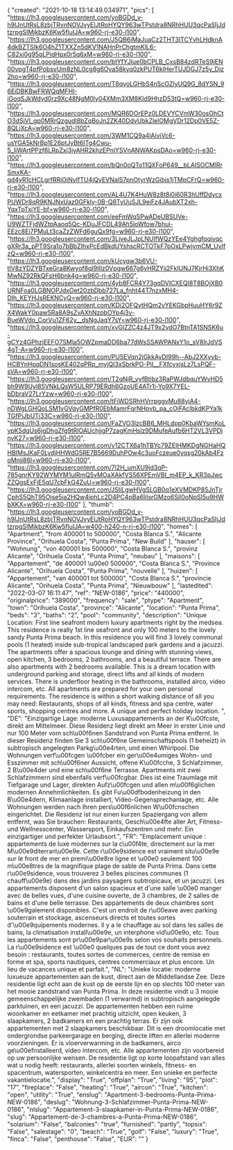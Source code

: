 {
"created": "2021-10-18 13:14:49.034971",
"pics": [
"https://lh3.googleusercontent.com/yoBGDd_y-h9lJnUtRsL8zbjTRvnNOVJvyElJtRoHYQY963wTPstdra8NRhHUU3qcPaSIjJdtzrpgSIMjkbzK6Kw5fluIJA=w960-rj-e30-l100",
"https://lh3.googleusercontent.com/J5QB6iMaJuaCz2THT3lTCYvhLHdknA4dkBZTSIk6O4hZ1TXXZn5dKV1NAHnPrChgtmKlL6-C82xi0g95qLPidHpx0r5q6xM=w960-rj-e30-l100",
"https://lh3.googleusercontent.com/btYfYJlue0bCPLB_CxsB84zdRTeS9jEN00vpgT4pfPobsvUm8zNL0cg8g6Oya58kyq0zkPUT6klHerTUJDGJ7z5y_Diz2ho=w960-rj-e30-l100",
"https://lh3.googleusercontent.com/T8qyoLGHbS4nScOZlyUQ9G_8dYSN_96EiDBKBwFRWQqMFHI-iGoqSJkWdyd0rz9Xc48NgM0ly04XMm3XM8KId9HhzD53tQ=w960-rj-e30-l100",
"https://lh3.googleusercontent.com/MQR6DOrEPz0LDEVYCVmW30osOhCtO3dSjVI_gp0MRrQzgudl8bZqBoJn2ZK40DdvUbkZlelOMgVDr12Dp0VE5Z-8QLjXcA=w960-rj-e30-l100",
"https://lh3.googleusercontent.com/3WM1CQ9a4lAiviVc6-usYGA5kNrBp1E26ptJyBt6ITg4Cwu-5_liWArtPPzf6LRpZxj3jyAHR2khzEPniYSVnANWAKpsDAo=w960-rj-e30-l100",
"https://lh3.googleusercontent.com/bQn0oQTo11QXFoP649__bLAISOCMlRrSmxKA-gd4yR1cHCLgrfRRiOiNvIfTU4jQyEVNalS7pnOtyrWzGibjs1jTMpCFrQ=w960-rj-e30-l100",
"https://lh3.googleusercontent.com/AL4U7K4HuW8z8t8j0i60R3hUffDdycxPUWDr8qR9KNJNxUaz0GFkly-0B-Q8TyUuSJL9eiFz4JAubXT2xh-YqxTpTxiYE-bf=w960-rj-e30-l100",
"https://lh3.googleusercontent.com/eeFmWqSPwADeUBSUVe-U9WZTFjdWZtpAaoq5Qc-KDuJFCDL49Ah5ioWfow7bhui-EEzc8Ei7PMuLt3caZzZWFd6guQx9fg=w960-rj-e30-l100",
"https://lh3.googleusercontent.com/3LjveJLJpLNUIfWQzYEe4YghgfqqivqcgXRr3a_pPT9Sra1o7bBbZIhxPcEdBkdUYshscRCTOTkF7pOxLPwjymCM_UvIfzQ=w960-rj-e30-l100",
"https://lh3.googleusercontent.com/kUcyqw3b6VU-tIV8zYDZYBTxeGra8Kwyof8qI9IIlz0Vpgw667g6yHRZYjj2FkIUNJ7KjrHi3XhKMwNZ92RkQFsH6bnk4g=w960-rj-e30-l100",
"https://lh3.googleusercontent.com/4yb8FCR4Y73gqDVICXEQI8T8BOjXB0URNFoa0LGBNOPJdxOet20zbDbb727La_fnht44T7nzxMH4-Dlh_KEYHJsREKNCyQ=w960-rj-e30-l100",
"https://lh3.googleusercontent.com/KDi2OFQvtHQm2vYEKGbpHuuHY6r9ZX4WakY0paw5Ra8A9sZvAXhNzpbOYp4j3v-BueWVdo_CorVu1ZF62y__dsNgJaqY7sY=w960-rj-e30-l100",
"https://lh3.googleusercontent.com/xvGlZZC4z4JT9x2ydO7BtnTA1SNSK6u-gCYz4GPhzjEEFO7SMla5OWZpmaDD6ba77dWsSSAWPANxY1o_sV8IrJdVS4gT-A=w960-rj-e30-l100",
"https://lh3.googleusercontent.com/PU5EVqn2jGkkAyDI99h--AbJ2XXyvb-HCBYnHpqDN1sosKE402qPRp_myjQI3xSbrkPO-PiI__FXfcyxjsLz7LsPQF-sVA=w960-rj-e30-l100",
"https://lh3.googleusercontent.com/T2qNjR_vyfBtibz3RaPWJdbquYWvHD5bh9W9Uyl85VNkLQsW5ULRP79ERdh6GzoUE4ATr1i-Yo9X7YEL-bDbraV27LrYzw=w960-rj-e30-l100",
"https://lh3.googleusercontent.com/tFiWDSRhHVrrpggvMu88yjA4-nDWgLGHQoLSM1vGVqyGMPfR0EbMamrFqrNHpvb_pa_cOiFAclbkdKPYa1kTGfPiJbUTi33C=w960-rj-e30-l100",
"https://lh3.googleusercontent.com/FaZVO3lzcBB6_MHLdpp0KbaWYsmKoLvpK5dqUs6jgDhgZfg9tRlOAUchjjgP7zagKmHslz9DMufeAufb6HT2VL3VPDjnyK27=w960-rj-e30-l100",
"https://lh3.googleusercontent.com/v12CTX6a1hTBYc79ZEIHMKDgNGHaHQHBIMsJKaF0LydjHHWdG5RE7B5669DuhPOw4c3uoFczeue0yqsg20kAb4FzoMnjj86l=w960-rj-e30-l100",
"https://lh3.googleusercontent.com/7l2H_umXU9jd3qP-785gnrKY92WYMYM1uIRmQ5vMOaXAkfVS56XPEmVBI_m4EP_k_KR3pJwcZZQgsExFjE5qU7cbFkG4ZuU=w960-rj-e30-l100",
"https://lh3.googleusercontent.com/JSIiLgwHVgSLGB0q1eXVMDKP85JnTjrCphS5QhT95Ojse5ia2HQw4iphLc2D4PC4pBa6IilsrGMzo6SiI0oNpSI5u9HWbXKX=w960-rj-e30-l100"
],
"thumb": "https://lh3.googleusercontent.com/yoBGDd_y-h9lJnUtRsL8zbjTRvnNOVJvyElJtRoHYQY963wTPstdra8NRhHUU3qcPaSIjJdtzrpgSIMjkbzK6Kw5fluIJA=w400-h240-n-rj-e30-l100",
"homes": [
"Apartment",
"from 400001 to 500000",
"Costa Blanca S.",
"Alicante Province",
"Orihuela Costa",
"Punta Prima",
"New Build"
],
"hauser": [
"Wohnung",
"von 400001 bis 500000",
"Costa Blanca S.",
"provinz Alicante",
"Orihuela Costa",
"Punta Prima",
"neubau"
],
"maisons": [
"Appartement",
"de 400001 \u00e0 500000",
"Costa Blanca S.",
"Province Alicante",
"Orihuela Costa",
"Punta Prima",
"nouvelle"
],
"huizen": [
"Appartement",
"van 400001 tot 500000",
"Costa Blanca S.",
"provincie Alicante",
"Orihuela Costa",
"Punta Prima",
"Nieuwbouw"
],
"lastedited": "2022-03-07 16:11:47",
"ref": "NEW-0186",
"price": "440000",
"originalprice": "389000",
"frequency": "sale",
"ptype": "Apartment",
"town": "Orihuela Costa",
"province": "Alicante",
"location": "Punta Prima",
"beds": "3",
"baths": "2",
"pool": "community",
"description": "Unique Location: First line seafront modern luxury apartments right by the medsea. This residence is really 1st line seafront and only 100 meters to the lovely sandy Punta Prima beach. In this residence you will find 3 lovely communal pools (1 heated) inside sub-tropical landscaped park gardens and a jacuzzi. The apartments offer a spacious lounge and dining with stunning views, open kitchen, 3 bedrooms, 2 bathrooms, and a beautiful terrace. There are also apartments with 2 bedrooms available. This is a dream location with underground parking and storage, direct lifts and all kinds of modern services. There is underfloor heating in the bathrooms, installed airco, video intercom, etc. All apartments are prepared for your own personal requirements. The residence is within a short walking distance of all you may need: Restaurants, shops of all kinds, fitness and spa centre, water sports, shopping centres and more. A unique and perfect holiday location.   ",
"DE": "Einzigartige Lage: moderne Luxusappartements an der K\u00fcste, direkt am Mittelmeer. Diese Residenz liegt direkt am Meer in erster Linie und nur 100 Meter vom sch\u00f6nen Sandstrand von Punta Prima entfernt. In dieser Residenz finden Sie 3 sch\u00f6ne Gemeinschaftspools (1 beheizt) in subtropisch angelegten Parkg\u00e4rten, und einen Whirlpool. Die Wohnungen verf\u00fcgen \u00fcber ein ger\u00e4umiges Wohn- und Esszimmer mit sch\u00f6ner Aussicht, offene K\u00fcche, 3 Schlafzimmer, 2 B\u00e4der und eine sch\u00f6ne Terrasse. Apartments mit zwei Schlafzimmern sind ebenfalls verf\u00fcgbar. Dies ist eine Traumlage mit Tiefgarage und Lager, direkten Aufz\u00fcgen und allen m\u00f6glichen modernen Annehmlichkeiten. Es gibt Fu\u00dfbodenheizung in den B\u00e4dern, Klimaanlage installiert, Video-Gegensprechanlage, etc. Alle Wohnungen werden nach Ihren pers\u00f6nlichen W\u00fcnschen eingerichtet. Die Residenz ist nur einen kurzen Spaziergang von allem entfernt, was Sie brauchen: Restaurants, Gesch\u00e4fte aller Art, Fitness- und Wellnesscenter, Wassersport, Einkaufszentren und mehr. Ein einzigartiger und perfekter Urlaubsort.",
"FR": "Emplacement unique : appartements de luxe modernes sur la c\u00f4te, directement sur la mer M\u00e9diterran\u00e9e. Cette r\u00e9sidence est vraiment situ\u00e9e sur le front de mer en premi\u00e8re ligne et \u00e0 seulement 100 m\u00e8tres de la magnifique plage de sable de Punta Prima. Dans cette r\u00e9sidence, vous trouverez 3 belles piscines communes (1 chauff\u00e9e) dans des jardins paysagers subtropicaux, et un jacuzzi. Les appartements disposent d'un salon spacieux et d'une salle \u00e0 manger avec de belles vues, d'une cuisine ouverte, de 3 chambres, de 2 salles de bains et d'une belle terrasse. Des appartements de deux chambres sont \u00e9galement disponibles. C'est un endroit de r\u00eave avec parking souterrain et stockage, ascenseurs directs et toutes sortes d'\u00e9quipements modernes. Il y a le chauffage au sol dans les salles de bains, la climatisation install\u00e9e, un interphone vid\u00e9o, etc. Tous les appartements sont pr\u00e9par\u00e9s selon vos souhaits personnels. La r\u00e9sidence est \u00e0 quelques pas de tout ce dont vous avez besoin : restaurants, toutes sortes de commerces, centre de remise en forme et spa, sports nautiques, centres commerciaux et plus encore. Un lieu de vacances unique et parfait.",
"NL": "Unieke locatie: moderne luxueuze appartementen aan de kust, direct aan de Middellandse Zee. Deze residentie ligt echt aan de kust op de eerste lijn en op slechts 100 meter van het mooie zandstrand van Punta Prima. In deze residentie vindt u 3 mooie gemeenschappelijke zwembaden (1 verwarmd) in subtropisch aangelegde parktuinen, en een jacuzzi. De appartementen hebben een ruime woonkamer en eetkamer met prachtig uitzicht, open keuken, 3 slaapkamers, 2 badkamers en een prachtig terras. Er zijn ook appartementen met 2 slaapkamers beschikbaar. Dit is een droomlocatie met ondergrondse parkeergarage en berging, directe liften en allerlei moderne voorzieningen. Er is vloerverwarming in de badkamers, airco ge\u00efnstalleerd, video intercom, etc. Alle appartementen zijn voorbereid op uw persoonlijke wensen. De residentie ligt op korte loopafstand van alles wat u nodig heeft: restaurants, allerlei soorten winkels, fitness- en spacentrum, watersporten, winkelcentra en meer. Een unieke en perfecte vakantielocatie.",
"display": "True",
"offplan": "True",
"living": "95",
"plot": "17",
"fireplace": "False",
"heating": "True",
"aircon": "True",
"kitchen": "open",
"utility": "True",
"enslug": "Apartment-3-bedrooms-Punta-Prima-NEW-0186",
"deslug": "Wohnung-3-Schlafzimmer-Punta-Prima-NEW-0186",
"nlslug": "Appartement-3-slaapkamer-in-Punta-Prima-NEW-0186",
"slug": "Appartement-de-3-chambres-a-Punta-Prima-NEW-0186",
"solarium": "False",
"balconies": "true",
"furnished": "partly",
"topsix": "False",
"salestage": "0",
"beach": "True",
"golf": "False",
"luxury": "True",
"finca": "False",
"penthouse": "False",
"EUR": ""
}
